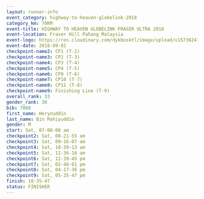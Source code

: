 ```yaml
---
layout: runner-info 
event_category: highway-to-heaven-globelink-2018 
category_km: 70KM 
event-title: HIGHWAY TO HEAVEN GLOBELINK FRASER ULTRA 2018 
event-location: Fraser Hill Pahang Malaysia 
event-logo: https://res.cloudinary.com/dykbosktl/image/upload/v1573624145/Logo/download_nnzjlh.png 
event-date: 2018-09-01 
checkpoint-name2: CP1 (T-2) 
checkpoint-name3: CP2 (T-3) 
checkpoint-name4: CP3 (T-4) 
checkpoint-name5: CP4 (T-5) 
checkpoint-name6: CP9 (T-6) 
checkpoint-name7: CP10 (T-7) 
checkpoint-name8: CP11 (T-8) 
checkpoint-name9: Finishing Line (T-9) 
overall_rank: 33
gender_rank: 30
bib: 7068
first_name: Herynuddin
last_name: Bin Mahiyuddin
gender: M
start: Sat, 07-00-00 am
checkpoint2: Sat, 08-21-55 am
checkpoint3: Sat, 09-16-07 am
checkpoint4: Sat, 10-39-13 am
checkpoint5: Sat, 11-36-16 am
checkpoint6: Sat, 12-39-45 pm
checkpoint7: Sat, 02-48-01 pm
checkpoint8: Sat, 04-17-36 pm
checkpoint9: Sat, 05-35-47 pm
finish: 10-35-47
status: FINISHER
---
```

